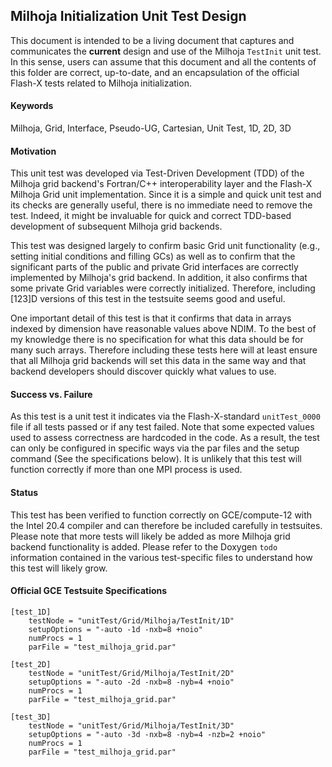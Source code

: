 ## Milhoja Initialization Unit Test Design

This document is intended to be a living document that captures and communicates the __current__ design and use of the Milhoja `TestInit` unit test.  In this sense, users can assume that this document and all the contents of this folder are correct, up-to-date, and an encapsulation of the official Flash-X tests related to Milhoja initialization.

#### Keywords
Milhoja, Grid, Interface, Pseudo-UG, Cartesian, Unit Test, 1D, 2D, 3D

#### Motivation
This unit test was developed via Test-Driven Development (TDD) of the Milhoja grid backend's Fortran/C++ interoperability layer and the Flash-X Milhoja Grid unit implementation.  Since it is a simple and quick unit test and its checks are generally useful, there is no immediate need to remove the test.  Indeed, it might be invaluable for quick and correct TDD-based development of subsequent Milhoja grid backends.

This test was designed largely to confirm basic Grid unit functionality (e.g., setting initial conditions and filling GCs) as well as to confirm that the significant parts of the public and private Grid interfaces are correctly implemented by Milhoja's grid backend.  In addition, it also confirms that some private Grid variables were correctly initialized.  Therefore, including [123]D versions of this test in the testsuite seems good and useful.

One important detail of this test is that it confirms that data in arrays indexed by dimension have reasonable values above NDIM.  To the best of my knowledge there is no specification for what this data should be for many such arrays.  Therefore including these tests here will at least ensure that all Milhoja grid backends will set this data in the same way and that backend developers should discover quickly what values to use.

#### Success vs. Failure
As this test is a unit test it indicates via the Flash-X-standard `unitTest_0000` file if all tests passed or if any test failed.  Note that some expected values used to assess correctness are hardcoded in the code.  As a result, the test can only be configured in specific ways via the par files and the setup command (See the specifications below).  It is unlikely that this test will function correctly if more than one MPI process is used.

#### Status
This test has been verified to function correctly on GCE/compute-12 with the Intel 20.4 compiler and can therefore be included carefully in testsuites.  Please note that more tests will likely be added as more Milhoja grid backend functionality is added.  Please refer to the Doxygen `todo` information contained in the various test-specific files to understand how this test will likely grow.

#### Official GCE Testsuite Specifications
```
[test_1D]
    testNode = "unitTest/Grid/Milhoja/TestInit/1D"
    setupOptions = "-auto -1d -nxb=8 +noio"
    numProcs = 1
    parFile = "test_milhoja_grid.par"

[test_2D]
    testNode = "unitTest/Grid/Milhoja/TestInit/2D"
    setupOptions = "-auto -2d -nxb=8 -nyb=4 +noio"
    numProcs = 1
    parFile = "test_milhoja_grid.par"

[test_3D]
    testNode = "unitTest/Grid/Milhoja/TestInit/3D"
    setupOptions = "-auto -3d -nxb=8 -nyb=4 -nzb=2 +noio"
    numProcs = 1
    parFile = "test_milhoja_grid.par"
```
